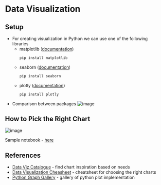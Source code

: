 # Data Visualization

## Setup
- For creating visualization in Python we can use one of the following libraries
  - matplotlib ([documentation](https://matplotlib.org/stable/))
    ```bash
    pip install matplotlib
    ```
  - seaborn ([documentation](https://seaborn.pydata.org/index.html))
    ```bash
    pip install seaborn
    ```
  - plotly ([documentation](https://plotly.com/python/))
    ```bash
    pip install plotly
    ```
- Comparison between packages
  ![image](https://github.com/user-attachments/assets/16b8d2da-6a85-4848-9b57-eb14e1b63093)

## How to Pick the Right Chart
![image](https://github.com/user-attachments/assets/cf2e7ebe-33d6-4809-b541-468750a4ce2e)

Sample notebook - [here](https://github.com/yuda-notes/teaching-notes/blob/main/samples/sample-visualizations.ipynb)

## References
- [Data Viz Catalogue](https://datavizcatalogue.com/) - find chart inspiration based on needs
- [Data Visualization Cheasheet](https://www.ml4devs.com/en/articles/data-visualization-chart-cheatsheets/) - cheatsheet for choosing the right charts
- [Python Graph Gallery](https://python-graph-gallery.com/) - gallery of python plot implementation
